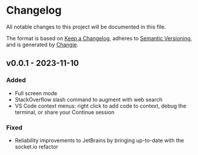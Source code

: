 # Changelog
All notable changes to this project will be documented in this file.

The format is based on [Keep a Changelog](https://keepachangelog.com/en/1.0.0/),
adheres to [Semantic Versioning](https://semver.org/spec/v2.0.0.html),
and is generated by [Changie](https://github.com/miniscruff/changie).


## v0.0.1 - 2023-11-10
### Added
* Full screen mode
* StackOverflow slash command to augment with web search
* VS Code context menus: right click to add code to context, debug the terminal, or share your Continue session
### Fixed
* Reliability improvements to JetBrains by bringing up-to-date with the socket.io refactor
